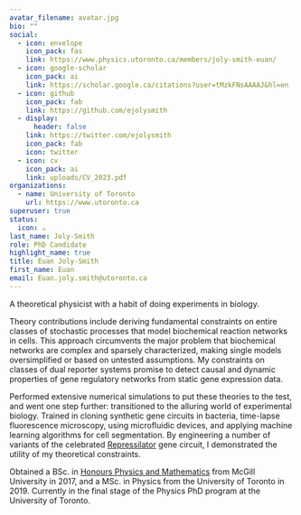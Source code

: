 ```yaml
---
avatar_filename: avatar.jpg
bio: ""
social:
  - icon: envelope
    icon_pack: fas
    link: https://www.physics.utoronto.ca/members/joly-smith-euan/
  - icon: google-scholar
    icon_pack: ai
    link: https://scholar.google.ca/citations?user=tMzkFNsAAAAJ&hl=en
  - icon: github
    icon_pack: fab
    link: https://github.com/ejolysmith
  - display:
      header: false
    link: https://twitter.com/ejolysmith
    icon_pack: fab
    icon: twitter
  - icon: cv
    icon_pack: ai
    link: uploads/CV_2023.pdf
organizations:
  - name: University of Toronto
    url: https://www.utoronto.ca
superuser: true
status:
  icon: ☕️
last_name: Joly-Smith
role: PhD Candidate
highlight_name: true
title: Euan Joly-Smith
first_name: Euan
email: Euan.joly.smith@utoronto.ca
---
```

A theoretical physicist with a habit of doing experiments in biology. 

Theory contributions include deriving fundamental constraints on entire classes of stochastic processes that model biochemical reaction networks in cells. This approach circumvents the major problem that biochemical networks are complex and sparsely characterized, making single models oversimplified or based on untested assumptions. My constraints on classes of dual reporter systems promise to detect causal and dynamic properties of gene regulatory networks from static gene expression data. 

Performed extensive numerical simulations to put these theories to the test, and went one step further: transitioned to the alluring world of experimental biology. Trained in cloning synthetic gene circuits in bacteria, time-lapse fluorescence microscopy, using microfluidic devices, and applying machine learning algorithms for cell segmentation. By engineering a number of variants of the celebrated [Repressilator](https://www.nature.com/articles/35002125) gene circuit, I demonstrated the utility of my theoretical constraints. 

Obtained a BSc. in [Honours Physics and Mathematics](https://www.mcgill.ca/study/2023-2024/faculties/science/undergraduate/programs/bachelor-science-bsc-honours-mathematics-and-physics) from McGill University in 2017, and a MSc. in Physics from the University of Toronto in 2019. Currently in the final stage of the Physics PhD program at the University of Toronto. 

